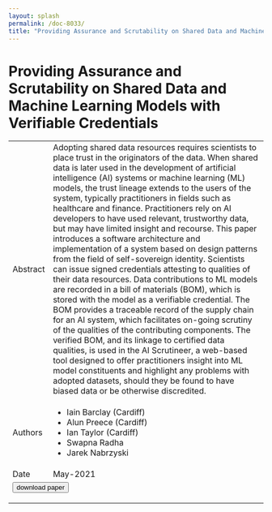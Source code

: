 ```yaml
---
layout: splash
permalink: /doc-8033/
title: "Providing Assurance and Scrutability on Shared Data and Machine Learning Models with Verifiable Credentials"
---
```


# Providing Assurance and Scrutability on Shared Data and Machine Learning Models with Verifiable Credentials

<table>
    <tbody>
    <tr>
        <td>Abstract</td>
        <td>Adopting shared data resources requires scientists to place trust in the originators of the data. When shared data is later used in the development of artificial intelligence (AI) systems or machine learning (ML) models, the trust lineage extends to the users of the system, typically practitioners in fields such as healthcare and finance. Practitioners rely on AI developers to have used relevant, trustworthy data, but may have limited insight and recourse. This paper introduces a software architecture and implementation of a system based on design patterns from the field of self-sovereign identity. Scientists can issue signed credentials attesting to qualities of their data resources. Data contributions to ML models are recorded in a bill of materials (BOM), which is stored with the model as a verifiable credential. The BOM provides a traceable record of the supply chain for an AI system, which facilitates on-going scrutiny of the qualities of the contributing components. The verified BOM, and its linkage to certified data qualities, is used in the AI Scrutineer, a web-based tool designed to offer practitioners insight into ML model constituents and highlight any problems with adopted datasets, should they be found to have biased data or be otherwise discredited.</td>
    </tr>
    <tr>
        <td>Authors</td>
        <td>
            <ul>
                <li>Iain Barclay (Cardiff)</li>
                <li>Alun Preece (Cardiff)</li>
                <li>Ian Taylor (Cardiff)</li>
                <li>Swapna Radha</li>
                <li>Jarek Nabrzyski</li>
            </ul>
        </td>
    </tr>
    <tr>
        <td>Date</td>
        <td>May-2021</td>
    </tr>
    <tr>
        <td colspan="2">
            <form method="get" action="https://arxiv.org/abs/2105.06370">
                <button type="submit">download paper</button>
            </form>
        </td>
    </tr>
    </tbody>
</table>

